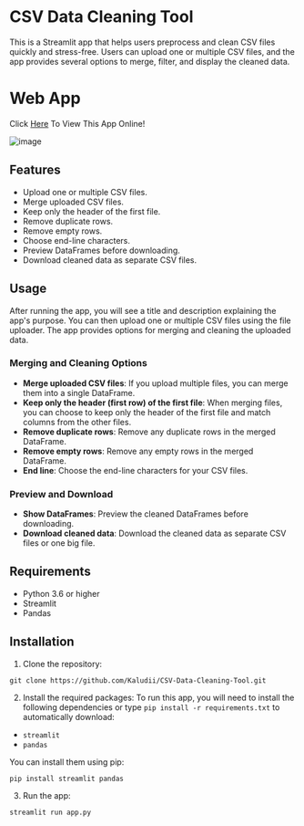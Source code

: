 # CSV Data Cleaning Tool

This is a Streamlit app that helps users preprocess and clean CSV files quickly and stress-free. Users can upload one or multiple CSV files, and the app provides several options to merge, filter, and display the cleaned data.

# Web App
Click [Here](https://huggingface.co/spaces/Kaludi/CSV-Data-Cleaning-Tool_App "Here") To View This App Online!

![image](https://user-images.githubusercontent.com/63890666/225219107-f4103446-4bf9-496b-bfe4-ba92737cf452.png)

## Features

-   Upload one or multiple CSV files.
-   Merge uploaded CSV files.
-   Keep only the header of the first file.
-   Remove duplicate rows.
-   Remove empty rows.
-   Choose end-line characters.
-   Preview DataFrames before downloading.
-   Download cleaned data as separate CSV files.

## Usage

After running the app, you will see a title and description explaining the app's purpose. You can then upload one or multiple CSV files using the file uploader. The app provides options for merging and cleaning the uploaded data.

### Merging and Cleaning Options

-   **Merge uploaded CSV files**: If you upload multiple files, you can merge them into a single DataFrame.
-   **Keep only the header (first row) of the first file**: When merging files, you can choose to keep only the header of the first file and match columns from the other files.
-   **Remove duplicate rows**: Remove any duplicate rows in the merged DataFrame.
-   **Remove empty rows**: Remove any empty rows in the merged DataFrame.
-   **End line**: Choose the end-line characters for your CSV files.

### Preview and Download

-   **Show DataFrames**: Preview the cleaned DataFrames before downloading.
-   **Download cleaned data**: Download the cleaned data as separate CSV files or one big file.

## Requirements

-   Python 3.6 or higher
-   Streamlit
-   Pandas

## Installation

1.  Clone the repository:

`git clone https://github.com/Kaludii/CSV-Data-Cleaning-Tool.git`

2.  Install the required packages: To run this app, you will need to install the following dependencies or type `pip install -r requirements.txt` to automatically download:

-   `streamlit`
-   `pandas`

You can install them using pip:

`pip install streamlit pandas`

3.  Run the app:

`streamlit run app.py`
